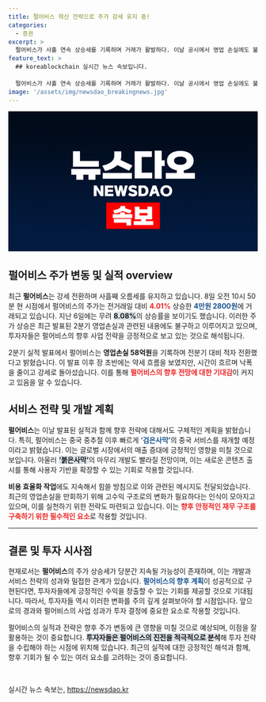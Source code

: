 ```yaml
---
title: 펄어비스 혁신 전략으로 주가 강세 유지 중!
categories:
  - 증권
excerpt: >
  펄어비스가 사흘 연속 상승세를 기록하며 거래가 활발하다. 이날 공시에서 영업 손실에도 불구하고, 중국 서비스와 새로운 게임 개발에 대한 긍정적인 전망으로 주가가 반등했다!
feature_text: >
  ## koreablockchain 실시간 뉴스 속보입니다.

  펄어비스가 사흘 연속 상승세를 기록하며 거래가 활발하다. 이날 공시에서 영업 손실에도 불구하고, 중국 서비스와 새로운 게임 개발에 대한 긍정적인 전망으로 주가가 반등했다!
image: '/assets/img/newsdao_breakingnews.jpg'
---
```


<p><img src="/assets/img/newsdao_breakingnews.jpg" alt="koreablockchain 속보" /></p>

<h2 data-ke-size="size26">펄어비스 주가 변동 및 실적 overview</h2> 

<p data-ke-size="size16">최근 <b>펄어비스</b>는 강세 전환하며 사흘째 오름세를 유지하고 있습니다. 8일 오전 10시 50분 현 시점에서 펄어비스의 주가는 전거래일 대비 <b><span style="color: #ee2323;">4.01%</span></b> 상승한 <b><span style="color: #1a5490;">4만원 2800원</span></b>에 거래되고 있습니다. 지난 6일에는 무려 <b><span style="background-color: #21538527;">8.08%</span></b>의 상승률을 보이기도 했습니다. 이러한 주가 상승은 최근 발표된 2분기 영업손실과 관련된 내용에도 불구하고 이루어지고 있으며, 투자자들은 펄어비스의 향후 사업 전략을 긍정적으로 보고 있는 것으로 해석됩니다.</p>

<p data-ke-size="size16">2분기 실적 발표에서 펄어비스는 <b>영업손실 58억원</b>을 기록하며 전분기 대비 적자 전환했다고 밝혔습니다. 이 발표 이후 장 초반에는 약세 흐름을 보였지만, 시간이 흐르며 낙폭을 줄이고 강세로 돌아섰습니다. 이를 통해 <b><span style="color: #ee2323;">펄어비스의 향후 전망에 대한 기대감</span></b>이 커지고 있음을 알 수 있습니다.</p>

<h2 data-ke-size="size26">서비스 전략 및 개발 계획</h2>

<p data-ke-size="size16"><b>펄어비스</b>는 이날 발표된 실적과 함께 향후 전략에 대해서도 구체적인 계획을 밝혔습니다. 특히, 펄어비스는 중국 중추절 이후 빠르게 <b><span style="color: #1a5490;">‘검은사막’</span></b>의 중국 서비스를 재개할 예정이라고 밝혔습니다. 이는 글로벌 시장에서의 매출 증대에 긍정적인 영향을 미칠 것으로 보입니다. 아울러 <b><span style="background-color: #21538527;">‘붉은사막’</span></b>의 마무리 개발도 빨라질 전망이며, 이는 새로운 콘텐츠 출시를 통해 사용자 기반을 확장할 수 있는 기회로 작용할 것입니다.</p> 

<p data-ke-size="size16"><b>비용 효율화 작업</b>에도 지속해서 힘쓸 방침으로 이와 관련된 메시지도 전달되었습니다. 최근의 영업손실을 만회하기 위해 고수익 구조로의 변화가 필요하다는 인식이 모아지고 있으며, 이를 실천하기 위한 전략도 마련되고 있습니다. 이는 <b><span style="color: #ee2323;">향후 안정적인 재무 구조를 구축하기 위한 필수적인 요소</span></b>로 작용할 것입니다.</p>

<hr>

<h2 data-ke-size="size26">결론 및 투자 시사점</h2>

<p data-ke-size="size16">현재로서는 <b>펄어비스</b>의 주가 상승세가 당분간 지속될 가능성이 존재하며, 이는 개발과 서비스 전략의 성과와 밀접한 관계가 있습니다. <b><span style="color: #1a5490;">펄어비스의 향후 계획</span></b>이 성공적으로 구현된다면, 투자자들에게 긍정적인 수익을 창출할 수 있는 기회를 제공할 것으로 기대됩니다. 따라서, 투자자들 역시 이러한 변화를 주의 깊게 살펴보아야 할 시점입니다. 앞으로의 경과와 펄어비스의 사업 성과가 투자 결정에 중요한 요소로 작용할 것입니다.</p>

<p data-ke-size="size16">펄어비스의 실적과 전략은 향후 주가 변동에 큰 영향을 미칠 것으로 예상되며, 이점을 잘 활용하는 것이 중요합니다. <b><span style="background-color: #21538527;">투자자들은 펄어비스의 진전을 적극적으로 분석</span></b>해 투자 전략을 수립해야 하는 시점에 위치해 있습니다. 최근의 실적에 대한 긍정적인 해석과 함께, 향후 기회가 될 수 있는 여러 요소를 고려하는 것이 중요합니다.</p>

<p data-ke-size="size16">&nbsp;</p>
실시간 뉴스 속보는, <a href="https://newsdao.kr" rel="dofollow">https://newsdao.kr</a>


